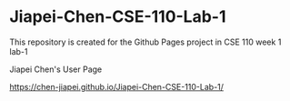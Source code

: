 # Jiapei-Chen-CSE-110-Lab-1
This repository is created for the Github Pages project in CSE 110 week 1 lab-1

Jiapei Chen's User Page

https://chen-jiapei.github.io/Jiapei-Chen-CSE-110-Lab-1/